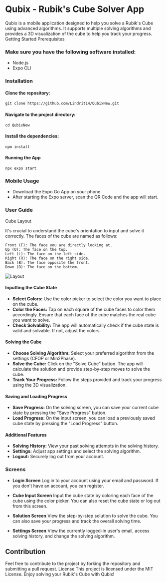 # Qubix - Rubik's Cube Solver App

Qubix is a mobile application designed to help you solve a Rubik's Cube using advanced algorithms. It supports multiple solving algorithms and provides a 3D visualization of the cube to help you track your progress.
Getting Started
Prerequisites

### Make sure you have the following software installed:
- Node.js
- Expo CLI
### Installation

#### Clone the repository:
```console
git clone https://github.com/Lindrit14/QubixNew.git
```
#### Navigate to the project directory:
```console
cd QubixNew
```
#### Install the dependencies:
```console
npm install
```
#### Running the App
```console
npx expo start
```

### Mobile Usage

- Download the Expo Go App on your phone.
- After starting the Expo server, scan the QR Code and the app will start.

### User Guide
Cube Layout

It's crucial to understand the cube's orientation to input and solve it correctly. The faces of the cube are named as follows:

    Front (F): The face you are directly looking at.
    Up (U): The face on the top.
    Left (L): The face on the left side.
    Right (R): The face on the right side.
    Back (B): The face opposite the front.
    Down (D): The face on the bottom.

![Layout](https://static.wikia.nocookie.net/speedsolving/images/3/33/Western_colors.png/revision/latest?cb=20141006211218)

#### Inputting the Cube State
- **Select Colors:** Use the color picker to select the color you want to place on the cube.
- **Color the Faces:** Tap on each square of the cube faces to color them accordingly. Ensure that each face of the cube matches the real cube you want to solve.
- **Check Solvability:** The app will automatically check if the cube state is valid and solvable. If not, adjust the colors.

#### Solving the Cube
- **Choose Solving Algorithm:** Select your preferred algorithm from the settings (CFOP or Min2Phase).
- **Solve the Cube:** Click on the "Solve Cube" button. The app will calculate the solution and provide step-by-step moves to solve the cube.
- **Track Your Progress:** Follow the steps provided and track your progress using the 3D visualization.

#### Saving and Loading Progress
- **Save Progress:** On the solving screen, you can save your current cube state by pressing the "Save Progress" button.
- **Load Progress:** On the input screen, you can load a previously saved cube state by pressing the "Load Progress" button.

#### Additional Features
- **Solving History:** View your past solving attempts in the solving history.
- **Settings:** Adjust app settings and select the solving algorithm.
- **Logout:** Securely log out from your account.

### Screens
- **Login Screen**
Log in to your account using your email and password. If you don't have an account, you can register.

- **Cube Input Screen**
Input the cube state by coloring each face of the cube using the color picker. You can also reset the cube state or log out from this screen.

- **Solution Screen**
View the step-by-step solution to solve the cube. You can also save your progress and track the overall solving time.

- **Settings Screen**
View the currently logged-in user's email, access solving history, and change the solving algorithm.

## Contribution

Feel free to contribute to the project by forking the repository and submitting a pull request.
License
This project is licensed under the MIT License.
Enjoy solving your Rubik's Cube with Qubix!
